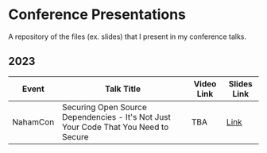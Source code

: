 # Conference Presentations

A repository of the files (ex. slides) that I present in my conference talks.

## 2023

Event | Talk Title | Video Link | Slides Link
--- | --- | --- | --- |
NahamCon | Securing Open Source Dependencies - It's Not Just Your Code That You Need to Secure | TBA | [Link](https://github.com/rkhal101/Conference-Presentations/blob/main/2023/nahamcon/Securing%20Open%20Source%20Dependencies.pdf)
